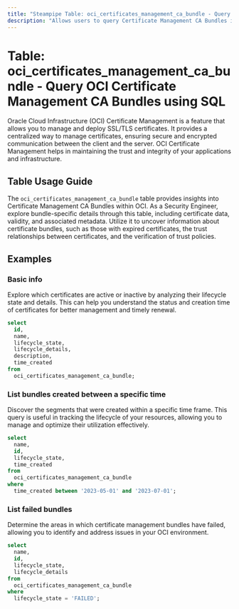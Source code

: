 ```yaml
---
title: "Steampipe Table: oci_certificates_management_ca_bundle - Query OCI Certificate Management CA Bundles using SQL"
description: "Allows users to query Certificate Management CA Bundles in Oracle Cloud Infrastructure (OCI)."
---
```


# Table: oci_certificates_management_ca_bundle - Query OCI Certificate Management CA Bundles using SQL

Oracle Cloud Infrastructure (OCI) Certificate Management is a feature that allows you to manage and deploy SSL/TLS certificates. It provides a centralized way to manage certificates, ensuring secure and encrypted communication between the client and the server. OCI Certificate Management helps in maintaining the trust and integrity of your applications and infrastructure.

## Table Usage Guide

The `oci_certificates_management_ca_bundle` table provides insights into Certificate Management CA Bundles within OCI. As a Security Engineer, explore bundle-specific details through this table, including certificate data, validity, and associated metadata. Utilize it to uncover information about certificate bundles, such as those with expired certificates, the trust relationships between certificates, and the verification of trust policies.

## Examples

### Basic info
Explore which certificates are active or inactive by analyzing their lifecycle state and details. This can help you understand the status and creation time of certificates for better management and timely renewal.

```sql
select
  id,
  name,
  lifecycle_state,
  lifecycle_details,
  description,
  time_created
from
  oci_certificates_management_ca_bundle;
```

### List bundles created between a specific time
Discover the segments that were created within a specific time frame. This query is useful in tracking the lifecycle of your resources, allowing you to manage and optimize their utilization effectively.

```sql
select
  name,
  id,
  lifecycle_state,
  time_created
from
  oci_certificates_management_ca_bundle
where
  time_created between '2023-05-01' and '2023-07-01';
```

### List failed bundles
Determine the areas in which certificate management bundles have failed, allowing you to identify and address issues in your OCI environment.

```sql
select
  name,
  id,
  lifecycle_state,
  lifecycle_details
from
  oci_certificates_management_ca_bundle
where
  lifecycle_state = 'FAILED';
```